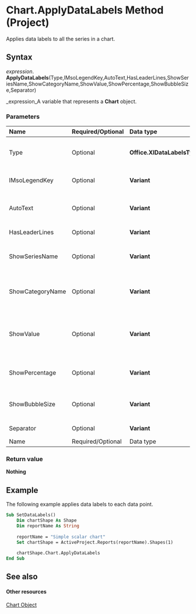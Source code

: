 
# Chart.ApplyDataLabels Method (Project)
Applies data labels to all the series in a chart.

## Syntax

 _expression_. **ApplyDataLabels**(Type,IMsoLegendKey,AutoText,HasLeaderLines,ShowSeriesName,ShowCategoryName,ShowValue,ShowPercentage,ShowBubbleSize,Separator)

 _expression_A variable that represents a  **Chart** object.


### Parameters



|**Name**|**Required/Optional**|**Data type**|**Description**|
|:-----|:-----|:-----|:-----|
|Type|Optional| **Office.XlDataLabelsType**|The type of data label to apply. The default value is  **xlDataLabelsShowValue**.|
|IMsoLegendKey|Optional| **Variant**| **True** to show the legend key next to the point. The default value is **False**.|
|AutoText|Optional| **Variant**| **True** if the object automatically generates appropriate text based on content.|
|HasLeaderLines|Optional| **Variant**| **True** if the series has leader lines.|
|ShowSeriesName|Optional| **Variant**| **True** to enable the series name for the data label. **False** to disable the series name.|
|ShowCategoryName|Optional| **Variant**| **True** to enable the category name for the data label. **False** to disable the category name.|
|ShowValue|Optional| **Variant**| **True** to enable the value for the data label. **False** to disable the value.If the Type parameter is not specified,ShowValue is assumed to be **True**.|
|ShowPercentage|Optional| **Variant**| **True** to enable the percentage for the data label. **False** to disable the percentage.|
|ShowBubbleSize|Optional| **Variant**| **True** to enable the bubble size for the data label. **False** to disable the bubble size.|
|Separator|Optional| **Variant**|The separator for the data label.|
|Name|Required/Optional|Data type|Description|

### Return value

 **Nothing**


## Example

The following example applies data labels to each data point.


```vb
Sub SetDataLabels()
    Dim chartShape As Shape
    Dim reportName As String
    
    reportName = "Simple scalar chart"
    Set chartShape = ActiveProject.Reports(reportName).Shapes(1)
    
    chartShape.Chart.ApplyDataLabels
End Sub
```


## See also


#### Other resources


 [Chart Object](810d4ec1-69d2-c432-b9da-57042b783b85.md)
